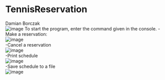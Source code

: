 # TennisReservation
Damian Borczak <br />
![image](https://user-images.githubusercontent.com/105941239/226572535-8490b1d2-8d35-423f-839a-16bddb11130c.png)
To start the program, enter the command given in the console.
-Make a reservation:<br />
![image](https://user-images.githubusercontent.com/105941239/226573646-d9ee24a2-c8f1-4a59-968c-3792cdb553a0.png)<br />
-Cancel a reservation<br />
![image](https://user-images.githubusercontent.com/105941239/226573834-70dc989a-5cf1-44e4-bcd4-06701531c96a.png)<br />
-Print schedule<br />
![image](https://user-images.githubusercontent.com/105941239/226574040-a128e7c9-4da5-419e-8a4b-d69e7640134a.png)<br />
-Save schedule to a file<br />
![image](https://user-images.githubusercontent.com/105941239/226574286-891ae68e-32be-49a3-a52c-c8320a484e84.png)<br />

